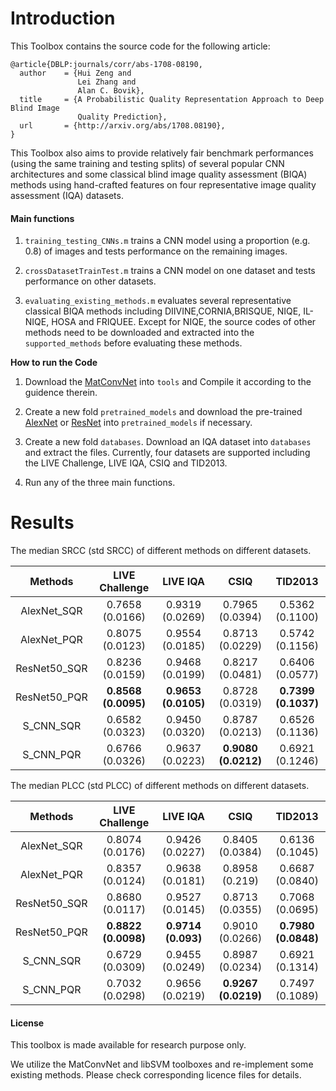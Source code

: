 # Introduction

This Toolbox contains the source code for the following article:

    @article{DBLP:journals/corr/abs-1708-08190,
      author    = {Hui Zeng and
                   Lei Zhang and
                   Alan C. Bovik},
      title     = {A Probabilistic Quality Representation Approach to Deep Blind Image
                   Quality Prediction},
      url       = {http://arxiv.org/abs/1708.08190},
    }

This Toolbox also aims to provide relatively fair benchmark performances (using the same training and testing splits) of several popular CNN architectures and some classical blind image quality assessment (BIQA) methods using hand-crafted features on four representative image quality assessment (IQA) datasets.


#### Main functions

1. `training_testing_CNNs.m` trains a CNN model using a proportion (e.g. 0.8) of images and tests performance on the remaining images.

2. `crossDatasetTrainTest.m` trains a CNN model on one dataset and tests performance on other datasets.

3. `evaluating_existing_methods.m` evaluates several representative classical BIQA methods including DIIVINE,CORNIA,BRISQUE, NIQE, IL-NIQE, HOSA and FRIQUEE. Except for NIQE, the source codes of other methods need to be downloaded and extracted into the ``supported_methods`` before evaluating these methods.

**How to run the Code**

1. Download the [MatConvNet](http://www.vlfeat.org/matconvnet/) into ``tools`` and Compile it according to the guidence therein. 

2. Create a new fold ``pretrained_models`` and download the pre-trained [AlexNet](http://www.vlfeat.org/matconvnet/models/imagenet-caffe-alex.mat) or [ResNet](http://www.vlfeat.org/matconvnet/models/imagenet-resnet-50-dag.mat) into ``pretrained_models`` if necessary.

3. Create a new fold ``databases``. Download an IQA dataset into ``databases`` and extract the files. Currently, four datasets are supported including the LIVE Challenge, LIVE IQA, CSIQ and TID2013. 

4. Run any of the three main functions.

# Results
The median SRCC (std SRCC) of different methods on different datasets.

|  Methods | LIVE Challenge  | LIVE IQA | CSIQ |  TID2013 |
|:-------:|:-------:|:-------:|:-------:|:-------:|
| AlexNet_SQR | 0.7658 (0.0166)        | 0.9319 (0.0269)  |   0.7965 (0.0394)   |  0.5362 (0.1100) |
| AlexNet_PQR | 0.8075 (0.0123)        | 0.9554 (0.0185) |   0.8713 (0.0229)  |  0.5742 (0.1156) |
| ResNet50_SQR | 0.8236 (0.0159)       | 0.9468 (0.0199)  | 0.8217 (0.0481) |  0.6406 (0.0577) |
| ResNet50_PQR |  **0.8568 (0.0095)**  | **0.9653 (0.0105)**  | 0.8728 (0.0319) |  **0.7399 (0.1037)** |
| S_CNN_SQR |  0.6582 (0.0323)         | 0.9450 (0.0320)  | 0.8787 (0.0213) |    0.6526 (0.1136)   |
| S_CNN_PQR |  0.6766 (0.0326)         | 0.9637 (0.0223) | **0.9080 (0.0212)** |    0.6921 (0.1246) |

The median PLCC (std PLCC) of different methods on different datasets.

|  Methods | LIVE Challenge  | LIVE IQA | CSIQ |  TID2013 |
|:-------:|:-------:|:-------:|:-------:|:-------:|
| AlexNet_SQR | 0.8074 (0.0176)      | 0.9426 (0.0227) |   0.8405 (0.0384)   |  0.6136 (0.1045) |
| AlexNet_PQR | 0.8357 (0.0124)      | 0.9638 (0.0181)  |   0.8958 (0.219)   |  0.6687 (0.0840) |
| ResNet50_SQR | 0.8680 (0.0117)     | 0.9527 (0.0145)     | 0.8713 (0.0355) |  0.7068 (0.0695)     |
| ResNet50_PQR | **0.8822 (0.0098)** | **0.9714 (0.093)**  | 0.9010 (0.0266) |  **0.7980 (0.0848)** |
| S_CNN_SQR |  0.6729 (0.0309)   | 0.9455 (0.0249)  | 0.8987 (0.0234) |    0.6921 (0.1314)  |
| S_CNN_PQR |  0.7032 (0.0298)   | 0.9656 (0.0219)  | **0.9267 (0.0219)** |    0.7497 (0.1089)  |

#### License

This toolbox is made available for research purpose only. 

We utilize the MatConvNet and libSVM toolboxes and re-implement some existing methods. Please check corresponding licence files for details.
